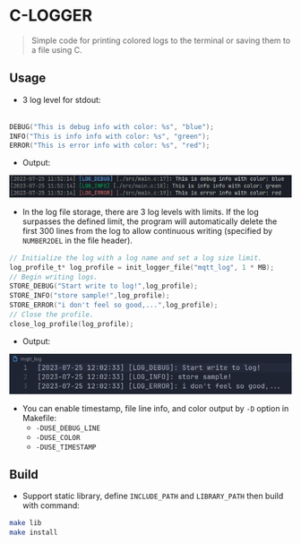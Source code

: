 # C-LOGGER

> Simple code for printing colored logs to the terminal or saving them to a file using C.

## Usage

- 3 log level for stdout:

```c

DEBUG("This is debug info with color: %s", "blue");
INFO("This is info info with color: %s", "green");
ERROR("This is error info with color: %s", "red");
```

- Output:

![Alt text](./images/image-2.png)

- In the log file storage, there are 3 log levels with limits. If the log surpasses the defined limit, the program will automatically delete the first 300 lines from the log to allow continuous writing (specified by `NUMBER2DEL` in the file header).

```c
// Initialize the log with a log name and set a log size limit.
log_profile_t* log_profile = init_logger_file("mqtt_log", 1 * MB);
// Begin writing logs.
STORE_DEBUG("Start write to log!",log_profile);
STORE_INFO("store sample!",log_profile);
STORE_ERROR("i don't feel so good,...",log_profile);
// Close the profile.
close_log_profile(log_profile);

```

- Output:

![Alt text](./images/image.png)

- You can enable timestamp, file line info, and color output by `-D` option in Makefile:
  - `-DUSE_DEBUG_LINE`
  - `-DUSE_COLOR`
  - `-DUSE_TIMESTAMP`

## Build

- Support static library, define  `INCLUDE_PATH` and `LIBRARY_PATH` then build with command:

```bash
make lib
make install
```